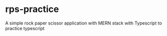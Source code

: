 # rps-practice
A simple rock paper scissor application with MERN stack with Typescript to practice typescript
